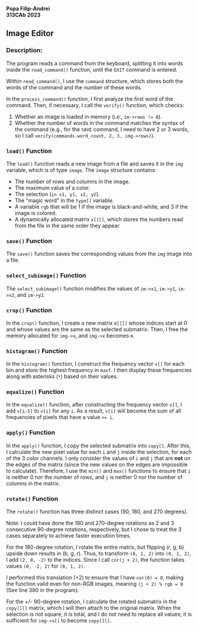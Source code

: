 **Popa Filip-Andrei**  
**313CAb 2023**

## Image Editor

### Description:

The program reads a command from the keyboard, splitting it into words inside the `read_command()` function, until the `EXIT` command is entered.

Within `read_command()`, I use the `command` structure, which stores both the words of the command and the number of these words.

In the `process_command()` function, I first analyze the first word of the command. Then, if necessary, I call the `verify()` function, which checks:
1. Whether an image is loaded in memory (i.e., `im->rows != 0`).
2. Whether the number of words in the command matches the syntax of the command (e.g., for the `SAVE` command, I need to have 2 or 3 words, so I call `verify(commands.word_count, 2, 3, img->rows)`).

### `load()` Function

The `load()` function reads a new image from a file and saves it in the `img` variable, which is of type `image`. The `image` structure contains:
- The number of rows and columns in the image.
- The maximum value of a color.
- The selection (`in x1, y1, x2, y2`).
- The "magic word" in the `type[]` variable.
- A variable `rgb` that will be 1 if the image is black-and-white, and 3 if the image is colored.
- A dynamically allocated matrix `x[][]`, which stores the numbers read from the file in the same order they appear.

### `save()` Function

The `save()` function saves the corresponding values from the `img` image into a file.

### `select_subimage()` Function

The `select_subimage()` function modifies the values of `im->x1`, `im->y1`, `im->x2`, and `im->y2`.

### `crop()` Function

In the `crop()` function, I create a new matrix `m[][]` whose indices start at 0 and whose values are the same as the selected submatrix. Then, I free the memory allocated for `img->x`, and `img->x` becomes `m`.

### `histogram()` Function

In the `histogram()` function, I construct the frequency vector `v[]` for each bin and store the highest frequency in `maxf`. I then display these frequencies along with asterisks (`*`) based on their values.

### `equalize()` Function

In the `equalize()` function, after constructing the frequency vector `v[]`, I add `v[i-1]` to `v[i]` for any `i`. As a result, `v[i]` will become the sum of all frequencies of pixels that have a value `<= i`.

### `apply()` Function

In the `apply()` function, I copy the selected submatrix into `copy[]`. After this, I calculate the new pixel value for each `i` and `j` inside the selection, for each of the 3 color channels. I only consider the values of `i` and `j` that are **not** on the edges of the matrix (since the new values on the edges are impossible to calculate). Therefore, I use the `min()` and `max()` functions to ensure that `i` is neither 0 nor the number of rows, and `j` is neither 0 nor the number of columns in the matrix.

### `rotate()` Function

The `rotate()` function has three distinct cases (90, 180, and 270 degrees). 

Note: I could have done the 180 and 270-degree rotations as 2 and 3 consecutive 90-degree rotations, respectively, but I chose to treat the 3 cases separately to achieve faster execution times.

For the 180-degree rotation, I rotate the entire matrix, but flipping (r, g, b) upside down results in (b, g, r). Thus, to transform `(0, 1, 2)` into `(0, 1, 2)`, I add `(2, 0, -2)` to the indices. Since I call `cor(j + 2)`, the function takes values `(0, -2, 2)` for `(0, 1, 2)`.

I performed this translation (+2) to ensure that I have `cor(0) = 0`, making the function valid even for non-RGB images, meaning `(j + 2) % rgb = 0` (See line 380 in the program).

For the +/- 90-degree rotation, I calculate the rotated submatrix in the `copy[][]` matrix, which I will then attach to the original matrix. When the selection is not square, it is total, and I do not need to replace all values; it is sufficient for `img->x[]` to become `copy[][]`.
